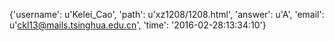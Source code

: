 {'username': u'Kelei_Cao', 'path': u'xz1208/1208.html', 'answer': u'A', 'email': u'ckl13@mails.tsinghua.edu.cn', 'time': '2016-02-28:13:34:10'}